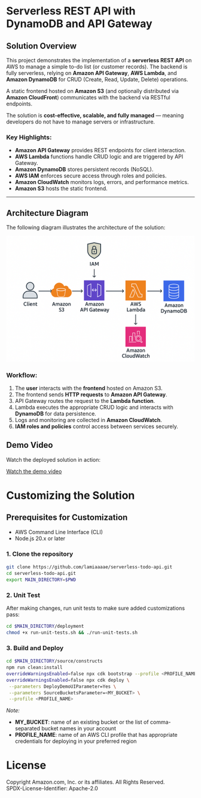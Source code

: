 # Serverless REST API with DynamoDB and API Gateway

##  Solution Overview

This project demonstrates the implementation of a **serverless REST API** on AWS to manage a simple to-do list (or customer records). The backend is fully serverless, relying on **Amazon API Gateway**, **AWS Lambda**, and **Amazon DynamoDB** for CRUD (Create, Read, Update, Delete) operations.

A static frontend hosted on **Amazon S3** (and optionally distributed via **Amazon CloudFront**) communicates with the backend via RESTful endpoints.

The solution is **cost-effective, scalable, and fully managed** — meaning developers do not have to manage servers or infrastructure.

###  Key Highlights:
- **Amazon API Gateway** provides REST endpoints for client interaction.  
- **AWS Lambda** functions handle CRUD logic and are triggered by API Gateway.  
- **Amazon DynamoDB** stores persistent records (NoSQL).  
- **AWS IAM** enforces secure access through roles and policies.  
- **Amazon CloudWatch** monitors logs, errors, and performance metrics.  
- **Amazon S3** hosts the static frontend.  

---

##  Architecture Diagram

The following diagram illustrates the architecture of the solution:

![Architecture Diagram](./docs/architecture.png)

###  Workflow:
1. The **user** interacts with the **frontend** hosted on Amazon S3.  
2. The frontend sends **HTTP requests** to **Amazon API Gateway**.  
3. API Gateway routes the request to the **Lambda function**.  
4. Lambda executes the appropriate CRUD logic and interacts with **DynamoDB** for data persistence.  
5. Logs and monitoring are collected in **Amazon CloudWatch**.  
6. **IAM roles and policies** control access between services securely.  

## Demo Video

Watch the deployed solution in action:

[Watch the demo video](https://drive.google.com/file/d/1Lke9vTJItn6acwb6XRtHJGTKAaF9-I5R/view?usp=sharing)



# Customizing the Solution

## Prerequisites for Customization

- AWS Command Line Interface (CLI)  
- Node.js 20.x or later

### 1. Clone the repository

```bash
git clone https://github.com/lamiaaaae/serverless-todo-api.git
cd serverless-todo-api.git
export MAIN_DIRECTORY=$PWD

```


### 2. Unit Test

After making changes, run unit tests to make sure added customizations pass:

```bash
cd $MAIN_DIRECTORY/deployment
chmod +x run-unit-tests.sh && ./run-unit-tests.sh

```

### 3. Build and Deploy
```bash
cd $MAIN_DIRECTORY/source/constructs
npm run clean:install
overrideWarningsEnabled=false npx cdk bootstrap --profile <PROFILE_NAME>
overrideWarningsEnabled=false npx cdk deploy \
 --parameters DeployDemoUIParameter=Yes \
 --parameters SourceBucketsParameter=<MY_BUCKET> \
 --profile <PROFILE_NAME>

```

_Note:_
- **MY_BUCKET**: name of an existing bucket or the list of comma-separated bucket names in your account
- **PROFILE_NAME**: name of an AWS CLI profile that has appropriate credentials for deploying in your preferred region


# License

Copyright Amazon.com, Inc. or its affiliates. All Rights Reserved.   
SPDX-License-Identifier: Apache-2.0


